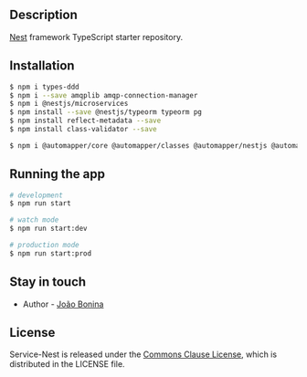 ## Description

[Nest](https://github.com/nestjs/nest) framework TypeScript starter repository.

## Installation

```bash
$ npm i types-ddd
$ npm i --save amqplib amqp-connection-manager
$ npm i @nestjs/microservices
$ npm install --save @nestjs/typeorm typeorm pg
$ npm install reflect-metadata --save
$ npm install class-validator --save

$ npm i @automapper/core @automapper/classes @automapper/nestjs @automapper/types

```

## Running the app

```bash
# development
$ npm run start

# watch mode
$ npm run start:dev

# production mode
$ npm run start:prod
```



## Stay in touch

- Author - [João Bonina](https://gitub.com/jbonina)

## License

Service-Nest is released under the [Commons Clause License](https://commonsclause.com/),
which is distributed in the LICENSE file.